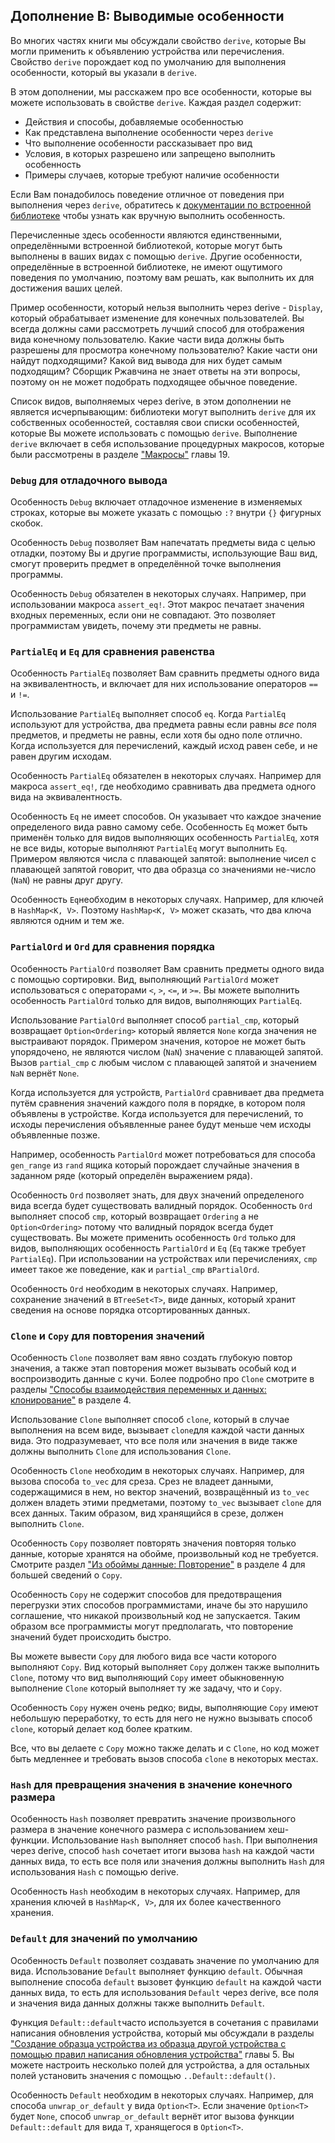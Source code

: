 ## Дополнение В: Выводимые особенности

Во многих частях книги мы обсуждали свойство `derive`, которые Вы могли применить к объявлению устройства или перечисления. Свойство `derive` порождает код по умолчанию для выполнения особенности, который вы указали в  `derive`.

В этом дополнении, мы расскажем про все особенности, которые вы можете использовать в свойстве `derive`. Каждая раздел содержит:

- Действия и способы, добавляемые особенностью
- Как представлена выполнение особенности через `derive`
- Что выполнение особенности рассказывает про вид
- Условия, в которых разрешено или запрещено выполнить особенность
- Примеры случаев, которые требуют наличие особенности

Если Вам понадобилось поведение отличное от поведения при выполнения через `derive`, обратитесь к [документации по встроенной библиотеке](../std/index.html)<!-- ignore --> чтобы узнать как вручную выполнить особенность.

Перечисленные здесь особенности являются единственными, определёнными встроенной библиотекой, которые могут быть выполнены в ваших видах с помощью `derive`. Другие особенности, определённые в встроенной библиотеке, не имеют ощутимого поведения по умолчанию, поэтому вам решать, как выполнить их для достижения ваших целей.

Пример особенности, который нельзя выполнить через derive - `Display`, который обрабатывает изменение
для конечных пользователей. Вы всегда должны сами рассмотреть лучший способ для отображения вида конечному пользователю. Какие части вида должны быть разрешены для просмотра конечному пользователю? Какие части они найдут подходящими? Какой вид вывода для них будет самым подходящим? Сборщик Ржавчина не знает ответы на эти вопросы, поэтому он не может подобрать подходящее обычное поведение.

Список видов, выполняемых через derive, в этом дополнении не является исчерпывающим: библиотеки могут выполнить `derive` для их собственных особенностей, составляя свои списки особенностей, которые Вы можете использовать с помощью `derive`. Выполнение `derive` включает в себя использование процедурных макросов, которые были рассмотрены в разделе ["Макросы"]<!--  --> главы 19.

### `Debug` для отладочного вывода

Особенность `Debug` включает отладочное изменение
в изменяемых строках, которые вы можете указать с помощью `:?` внутри `{}` фигурных скобок.

Особенность `Debug` позволяет Вам напечатать предметы вида с целью отладки, поэтому Вы и другие программисты, использующие Ваш вид, смогут проверить предмет в определённой точке выполнения программы.

Особенность `Debug` обязателен в некоторых случаях. Например, при использовании макроса `assert_eq!`. Этот макрос печатает значения входных переменных, если они не совпадают. Это позволяет программистам увидеть, почему эти предметы не равны.

### `PartialEq` и `Eq` для сравнения равенства

Особенность `PartialEq` позволяет Вам сравнить предметы одного вида на эквивалентность, и включает для них использование операторов `==` и `!=`.

Использование `PartialEq` выполняет способ `eq`. Когда `PartialEq` используют для устройства, два предмета равны если равны *все* поля предметов, и предметы не равны, если хотя бы одно поле отлично. Когда используется для перечислений, каждый исход равен себе, и не равен другим исходам.

Особенность `PartialEq` обязателен в некоторых случаях. Например для макроса `assert_eq!`, где необходимо сравнивать два предмета одного вида на эквивалентность.

Особенность `Eq` не имеет способов. Он указывает что каждое значение определеного вида равно самому себе. Особенность `Eq` может быть применён только для видов выполняющих особенность `PartialEq`, хотя не все виды, которые выполняют `PartialEq` могут выполнить `Eq`. Примером являются числа с плавающей запятой: выполнение чисел с плавающей запятой говорит, что два образца со значениями не-число (`NaN`) не равны друг другу.

Особенность `Eq`необходим в некоторых случаях. Например, для ключей в `HashMap<K, V>`. Поэтому `HashMap<K, V>` может сказать, что два ключа являются одним и тем же.

### `PartialOrd` и `Ord` для сравнения порядка

Особенность `PartialOrd` позволяет Вам сравнить предметы одного вида с помощью сортировки. Вид, выполняющий `PartialOrd` может использоваться с операторами `<`, `>`, `<=`, и `>=`. Вы можете выполнить особенность `PartialOrd` только для видов, выполняющих `PartialEq`.

Использование `PartialOrd` выполняет способ `partial_cmp`, который возвращает `Option<Ordering>` который является `None` когда значения не выстраивают порядок. Примером значения, которое не может быть упорядочено, не являются числом (`NaN`) значение с плавающей запятой. Вызов `partial_cmp` с любым числом с плавающей запятой и значением `NaN` вернёт `None`.

Когда используется для устройств, `PartialOrd` сравнивает два предмета путём сравнения значений каждого поля в порядке, в котором поля объявлены в устройстве. Когда используется для перечислений, то исходы перечисления объявленные ранее будут меньше чем исходы объявленные позже.

Например, особенность `PartialOrd` может потребоваться для способа `gen_range` из `rand` ящика который порождает случайные значения в заданном ряде (который определён выражением ряда).

Особенность `Ord` позволяет знать, для двух значений определеного вида всегда будет существовать валидный порядок. Особенность `Ord` выполняет способ `cmp`, который возвращает `Ordering` а не `Option<Ordering>` потому что валидный порядок всегда будет существовать. Вы можете применить особенность  `Ord` только для видов, выполняющих особенность `PartialOrd` и `Eq` (`Eq` также требует `PartialEq`). При использовании на устройствах или перечислениях, `cmp` имеет такое же поведение, как и `partial_cmp` в`PartialOrd`.

Особенность `Ord` необходим в некоторых случаях. Например, сохранение значений в `BTreeSet<T>`, виде данных, который хранит сведения на основе порядка отсортированных данных.

### `Clone` и `Copy` для повторения значений

Особенность `Clone` позволяет вам явно создать глубокую повтор значения, а также этап повторения может вызывать особый код и воспроизводить данные с кучи. Более подробно про `Clone` смотрите в разделы ["Способы взаимодействия переменных и данных: клонирование"](ch04-01-what-is-ownership.html#ways-variables-and-data-interact-clone) в разделе 4.

Использование `Clone` выполняет способ `clone`, который в случае выполнения на всем виде, вызывает `clone`для каждой части данных вида. Это подразумевает, что все поля или значения в виде также должны выполнить `Clone` для использования `Clone`.

Особенность `Clone` необходим в некоторых случаях. Например, для вызова способа `to_vec` для среза. Срез не владеет данными, содержащимися в нем, но вектор значений, возвращённый из `to_vec` должен владеть этими предметами, поэтому `to_vec` вызывает `clone` для всех данных. Таким образом, вид хранящийся в срезе, должен выполнить `Clone`.

Особенность `Copy` позволяет повторять значения повторяя только данные, которые хранятся на обойме, произвольный код не требуется. Смотрите раздел ["Из обоймы данные: Повторение"](ch04-01-what-is-ownership.html#stack-only-data-copy)<!-- ignore --> в разделе 4 для большей сведений о `Copy`.

Особенность `Copy` не содержит способов для предотвращения перегрузки этих способов программистами, иначе бы это нарушило соглашение, что никакой произвольный код не запускается. Таким образом все программисты могут предполагать, что повторение значений будет происходить быстро.

Вы можете вывести `Copy` для любого вида все части которого выполняют `Copy`. Вид который выполняет `Copy` должен также выполнить `Clone`, потому что вид выполняющий `Copy` имеет обыкновенную выполнение `Clone` который выполняет ту же задачу, что и `Copy`.

Особенность `Copy` нужен очень редко; виды, выполняющие `Copy` имеют небольшую переработку, то есть для него не нужно вызывать способ `clone`, который делает код более кратким.

Все, что вы делаете с `Copy` можно также делать и с `Clone`, но код может быть медленнее и требовать вызов способа `clone` в некоторых местах.

### `Hash` для превращения значения в значение конечного размера

Особенность `Hash` позволяет превратить значение произвольного размера в значение конечного размера с использованием хеш-функции. Использование `Hash` выполняет способ `hash`. При выполнения через derive, способ `hash` сочетает итоги вызова `hash` на каждой части данных вида, то есть все поля или значения должны выполнить `Hash` для использования `Hash` с помощью derive.

Особенность `Hash` необходим в некоторых случаях. Например, для хранения ключей в `HashMap<K, V>`, для их более качественного хранения.

### `Default` для значений по умолчанию

Особенность `Default` позволяет создавать значение по умолчанию для вида. Использование `Default` выполняет функцию `default`. Обычная выполнение способа `default` вызовет функцию `default` на каждой части данных вида, то есть для использования `Default` через derive, все поля и значения вида данных должны также выполнить `Default`.

Функция `Default::default`часто используется в сочетания с правилами написания обновления устройства, который мы обсуждали в разделы ["Создание образца устройства из образца другой устройства с помощью правил написания обновления устройства"](ch05-01-defining-structs.html#creating-instances-from-other-instances-with-struct-update-syntax)<!-- ignore --> главы 5. Вы можете настроить несколько полей для устройства, а для остальных полей установить значения с помощью <code>..Default::default()</code>.

Особенность `Default` необходим в некоторых случаях. Например, для способа `unwrap_or_default` у вида `Option<T>`. Если значение `Option<T>` будет `None`, способ `unwrap_or_default` вернёт итог вызова функции `Default::default` для вида `T`, хранящегося в `Option<T>`.


["Макросы"]: ch19-06-macros.html#macros